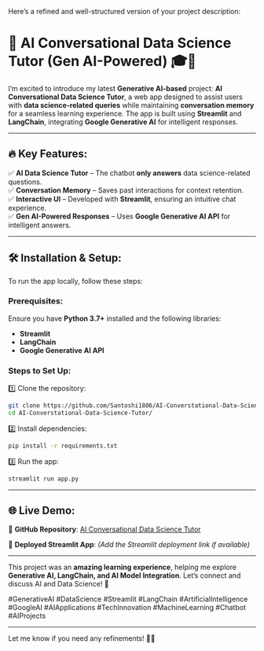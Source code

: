 Here’s a refined and well-structured version of your project description:  

# 🚀 **AI Conversational Data Science Tutor (Gen AI-Powered)** 🎓🤖  

I’m excited to introduce my latest **Generative AI-based** project: **AI Conversational Data Science Tutor**, a web app designed to assist users with **data science-related queries** while maintaining **conversation memory** for a seamless learning experience. The app is built using **Streamlit** and **LangChain**, integrating **Google Generative AI** for intelligent responses.  

---

## 🔥 **Key Features:**  
✅ **AI Data Science Tutor** – The chatbot **only answers** data science-related questions.  
✅ **Conversation Memory** – Saves past interactions for context retention.  
✅ **Interactive UI** – Developed with **Streamlit**, ensuring an intuitive chat experience.  
✅ **Gen AI-Powered Responses** – Uses **Google Generative AI API** for intelligent answers.  

---

## 🛠️ **Installation & Setup:**  
To run the app locally, follow these steps:  

### **Prerequisites:**  
Ensure you have **Python 3.7+** installed and the following libraries:  
- **Streamlit**  
- **LangChain**  
- **Google Generative AI API**  

### **Steps to Set Up:**  
1️⃣ Clone the repository:  
```bash
git clone https://github.com/Santoshi1806/AI-Converstational-Data-Science-Tutor
cd AI-Converstational-Data-Science-Tutor/
```  
2️⃣ Install dependencies:  
```bash
pip install -r requirements.txt
```  
3️⃣ Run the app:  
```bash
streamlit run app.py
```  

---

## 🌐 **Live Demo:**  
🔗 **GitHub Repository**: [AI Conversational Data Science Tutor](https://github.com/Santoshi1806/AI-Converstational-Data-Science-Tutor)  

🔗 **Deployed Streamlit App**: *(Add the Streamlit deployment link if available)*  

---

This project was an **amazing learning experience**, helping me explore **Generative AI, LangChain, and AI Model Integration**. Let’s connect and discuss AI and Data Science! 🚀  

#GenerativeAI #DataScience #Streamlit #LangChain #ArtificialIntelligence #GoogleAI #AIApplications #TechInnovation #MachineLearning #Chatbot #AIProjects  

---

Let me know if you need any refinements! 🚀🔥
